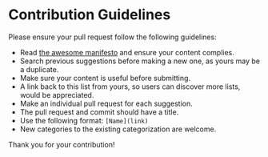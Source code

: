 # Contribution Guidelines

Please ensure your pull request follow the following guidelines:

- Read [the awesome manifesto](https://github.com/sindresorhus/awesome/blob/master/awesome.md) and ensure your content complies.
- Search previous suggestions before making a new one, as yours may be a duplicate.
- Make sure your content is useful before submitting.
- A link back to this list from yours, so users can discover more lists, would be appreciated.
- Make an individual pull request for each suggestion.
- The pull request and commit should have a title.
- Use the following format: `[Name](link)`
- New categories to the existing categorization are welcome.

Thank you for your contribution!